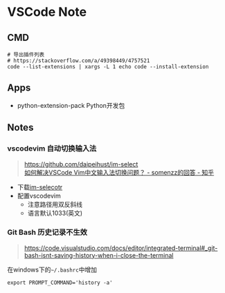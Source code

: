 # VSCode Note

## CMD

``` shell
# 导出插件列表
# https://stackoverflow.com/a/49398449/4757521
code --list-extensions | xargs -L 1 echo code --install-extension
```

## Apps

- python-extension-pack Python开发包

## Notes

### vscodevim 自动切换输入法

> https://github.com/daipeihust/im-select  
> [如何解决VSCode Vim中文输入法切换问题？ - somenzz的回答 - 知乎](https://www.zhihu.com/question/303850876/answer/822818615)

- 下载[im-selecotr](https://github.com/daipeihust/im-select)
- 配置vscodevim
  - 注意路径用双反斜线
  - 语言默认1033(英文)

### Git Bash 历史记录不生效

> <https://code.visualstudio.com/docs/editor/integrated-terminal#_git-bash-isnt-saving-history-when-i-close-the-terminal>

在windows下的`~/.bashrc`中增加

    export PROMPT_COMMAND='history -a'
